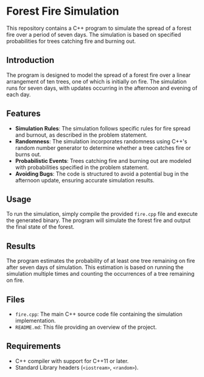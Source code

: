 # Forest Fire Simulation

This repository contains a C++ program to simulate the spread of a forest fire over a period of seven days. The simulation is based on specified probabilities for trees catching fire and burning out.

## Introduction
The program is designed to model the spread of a forest fire over a linear arrangement of ten trees, one of which is initially on fire. The simulation runs for seven days, with updates occurring in the afternoon and evening of each day.

## Features
- **Simulation Rules**: The simulation follows specific rules for fire spread and burnout, as described in the problem statement.
- **Randomness**: The simulation incorporates randomness using C++'s random number generator to determine whether a tree catches fire or burns out.
- **Probabilistic Events**: Trees catching fire and burning out are modeled with probabilities specified in the problem statement.
- **Avoiding Bugs**: The code is structured to avoid a potential bug in the afternoon update, ensuring accurate simulation results.

## Usage
To run the simulation, simply compile the provided `fire.cpp` file and execute the generated binary. The program will simulate the forest fire and output the final state of the forest.

## Results
The program estimates the probability of at least one tree remaining on fire after seven days of simulation. This estimation is based on running the simulation multiple times and counting the occurrences of a tree remaining on fire.

## Files
- `fire.cpp`: The main C++ source code file containing the simulation implementation.
- `README.md`: This file providing an overview of the project.

## Requirements
- C++ compiler with support for C++11 or later.
- Standard Library headers (`<iostream>`, `<random>`).
